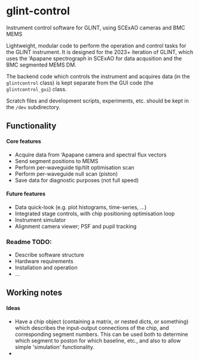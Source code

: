 # glint-control
Instrument control software for GLINT, using SCExAO cameras and BMC MEMS

Lightweight, modular code to perform the operation and control tasks for the GLINT instrument. It is designed for the 2023+ iteration of GLINT, which uses the ‘Apapane spectrograph in SCExAO for data acqusition and the BMC segmented MEMS DM.

The backend code which controls the instrument and acquires data (in the `glintcontrol` class) is kept separate from the GUI code (the `glintcontrol_gui`) class.

Scratch files and development scripts, experiments, etc. should be kept in the `/dev` subdirectory.

## Functionality
#### Core features
* Acquire data from ‘Apapane camera and spectral flux vectors
* Send segment positions to MEMS
* Perform per-waveguide tip/tilt optimisation scan
* Perform per-waveguide null scan (piston)
* Save data for diagnostic purposes (not full speed)

#### Future features
* Data quick-look (e.g. plot histograms, time-series, ...)
* Integrated stage controls, with chip positioning optimisation loop
* Instrument simulator
* Alignment camera viewer; PSF and pupil tracking



### Readme TODO:
* Describe software structure
* Hardware requirements
* Installation and operation
* ...


## Working notes

#### Ideas
- Have a chip object (containing a matrix, or nested dicts, or something) which describes the input-output connections of the chip, and corresponding segment numbers. This can be used both to determine which segment to poston for which baseline, etc., and also to allow simple 'simulation' functionality.
- 
